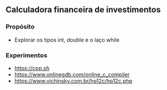 ## Calculadora financeira de investimentos
### Propósito

- Explorar os tipos int, double e o laço while

### Experimentos

- https://cpp.sh
- https://www.onlinegdb.com/online_c_compiler
- https://www.vichinsky.com.br/hp12c/hp12c.php
